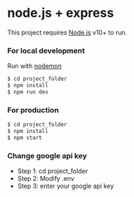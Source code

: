 # node.js + express

This project requires [Node.js](https://nodejs.org/) v10+ to run. 

### For local development

Run with [nodemon](https://nodemon.io/)
```sh
$ cd project_folder
$ npm install
$ npm run dev
```

### For production

```sh
$ cd project_folder
$ npm install
$ npm start
```

### Change google api key

- Step 1: cd project_folder
- Step 2: Modify .env
- Step 3: enter your google api key

